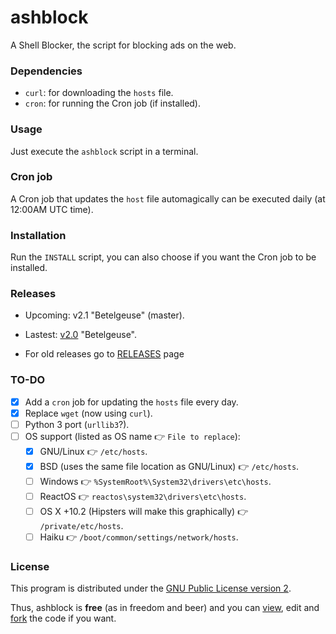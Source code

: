 # ashblock

A Shell Blocker, the script for blocking ads on the web.

### Dependencies

- `curl`: for downloading the `hosts` file.
- `cron`: for running the Cron job (if installed).

### Usage

Just execute the `ashblock` script in a terminal.

### Cron job

A Cron job that updates the `host` file automagically can be executed daily (at 12:00AM UTC time).

### Installation

Run the `INSTALL` script, you can also choose if you want the Cron job to be installed.

### Releases

- Upcoming: v2.1 "Betelgeuse" (master).

- Lastest: [v2.0](https://github.com/feskyde/ashblock/releases/tag/v2.0) "Betelgeuse".

- For old releases go to [RELEASES](https://github.com/feskyde/ashblock/releases) page

### TO-DO

- [x] Add a `cron` job for updating the `hosts` file every day.
- [x] Replace `wget` (now using `curl`).
- [ ] Python 3 port (`urllib3`?).
- [ ] OS support (listed as OS name :point_right: `File to replace`):
    - [x] GNU/Linux :point_right: `/etc/hosts`.
    - [x] BSD (uses the same file location as GNU/Linux) :point_right: `/etc/hosts`.
    - [ ] Windows :point_right: `%SystemRoot%\System32\drivers\etc\hosts`.
    - [ ] ReactOS :point_right: `reactos\system32\drivers\etc\hosts`.
    - [ ] OS X +10.2 (Hipsters will make this graphically) :point_right: `/private/etc/hosts`.
    - [ ] Haiku :point_right: `/boot/common/settings/network/hosts`.

### License

This program is distributed under the [GNU Public License version 2](http://www.gnu.org/licenses/old-licenses/gpl-2.0.html).

Thus, ashblock is **free** (as in freedom and beer) and you can [view](https://github.com/feskyde/ashblock), edit and [fork](https://github.com/feskyde/ashblock/fork) the code if you want.

